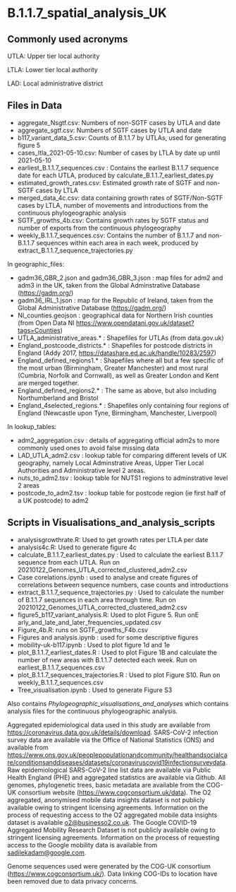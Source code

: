 # B.1.1.7_spatial_analysis_UK

## Commonly used acronyms

UTLA: Upper tier local authority 

LTLA: Lower tier local authority 

LAD: Local administrative district


## Files in Data
- aggregate_Nsgtf.csv: Numbers of non-SGTF cases by UTLA and date
- aggregate_sgtf.csv: Numbers of SGTF cases by UTLA and date
- b117_variant_data_5.csv: Counts of B.1.1.7 by UTLAs, used for generating figure 5
- cases_ltla_2021-05-10.csv: Number of cases by LTLA by date up until 2021-05-10
- earliest_B.1.1.7_sequences.csv : Contains the earliest B.1.1.7 sequence date for each UTLA, produced by calculate_B.1.1.7_earliest_dates.py
- estimated_growth_rates.csv: Estimated growth rate of SGTF and non-SGTF cases by LTLA
- merged_data_4c.csv: data containing growth rates of SGTF/Non-SGTF cases by LTLA, number of movements and introductions from the continuous phylogeographic analysis
- SGTF_growths_4b.csv: Contains growth rates by SGTF status and number of exports from the continuous phylogeography
- weekly_B.1.1.7_sequences.csv: Contains the number of B.1.1.7 and non-B.1.1.7 sequences within each area in each week, produced by extract_B.1.1.7_sequence_trajectories.py

In geographic_files:
- gadm36_GBR_2.json and gadm36_GBR_3.json : map files for adm2 and adm3 in the UK, taken from the Global Adminstrative Database (https://gadm.org/)
- gadm36_IRL_1.json : map for the Republic of Ireland, taken from the Global Administrative Database (https://gadm.org/)
- NI_counties.geojson : geographical data for Northern Irish counties (from Open Data NI https://www.opendatani.gov.uk/dataset?tags=Counties)
- UTLA_administrative_areas.* : Shapefiles for UTLAs (from data.gov.uk)
- England_postcoode_districts.* : Shapefiles for postcode districts in England (Addy 2017, https://datashare.ed.ac.uk/handle/10283/2597)
- England_defined_regions1.* : Shapefiles where all but a few specific of the most urban (Birmingham, Greater Manchester) and most rural (Cumbria, Norfolk and Cornwall), as well as Greater London and Kent are merged together.
- England_defined_regions2.* : The same as above, but also including Northumberland and Bristol
- England_4selected_regions.* : Shapefiles only containing four regions of England (Newcastle upon Tyne, Birmingham, Manchester, Liverpool)


In lookup_tables:

- adm2_aggregation.csv : details of aggregating official adm2s to more commonly used ones to avoid false missing data
- LAD_UTLA_adm2.csv : lookup table for comparing different levels of UK geography, namely Local Adminstrative Areas, Upper Tier Local Authorities and Administrative level 2 areas.
- nuts_to_adm2.tsv : lookup table for NUTS1 regions to adminstrative level 2 areas
- postcode_to_adm2.tsv : lookup table for postcode region (ie first half of a UK postcode) to adm2


## Scripts in Visualisations_and_analysis_scripts

- analysisgrowthrate.R: Used to get growth rates per LTLA per date
- analysis4c.R: Used to generate figure 4c
- calculate_B.1.1.7_earliest_dates.py : Used to calculate the earliest B.1.1.7 sequence from each UTLA. Run on 20210122_Genomes_UTLA_corrected_clustered_adm2.csv
- Case corelations.ipynb : used to analyse and create figures of correlations between sequence numbers, case counts and introductions
- extract_B.1.1.7_sequence_trajectories.py : Used to calculate the number of B.1.1.7 sequences in each area through time. Run on 20210122_Genomes_UTLA_corrected_clustered_adm2.csv
- figure5_b117_variant_analysis.R: Used to plot Figure 5. Run onE arly_and_late_and_later_frequencies_updated.csv
- Figure_4b.R: runs on SGTF_growths_F4b.csv
- Figures and analysis.ipynb : used for some descriptive figures
- mobility-uk-b117.ipynb : Used to plot figure 1d and 1e
- plot_B.1.1.7_earliest_dates.R : Used to plot Figure 1B and calculate the number of new areas with B.1.1.7 detected each week. Run on earliest_B.1.1.7_sequences.csv
- plot_B.1.1.7_sequences_trajectories.R : Used to plot Figure S10. Run on weekly_B.1.1.7_sequences.csv
- Tree_visualisation.ipynb : Used to generate Figure S3

Also contains *Phylogeographic_visualisations_and_analyses* which contains analysis files for the continuous phylogeographic analysis.

Aggregated epidemiological data used in this study are available from https://coronavirus.data.gov.uk/details/download. SARS-CoV-2 infection survey data are available via the Office of National Statistics (ONS) and available from https://www.ons.gov.uk/peoplepopulationandcommunity/healthandsocialcare/conditionsanddiseases/datasets/coronaviruscovid19infectionsurveydata. Raw epidemiological SARS-CoV-2 line list data are available via Public Health England (PHE) and aggregated statistics are available via Github. All genomes, phylogenetic trees, basic metadata are available from the COG-UK consortium website (https://www.cogconsortium.uk/data). The O2 aggregated, anonymised mobile data insights dataset is not publicly available owing to stringent licensing agreements. Information on the process of requesting access to the O2 aggregated mobile data insights dataset is available o2@businesso2.co.uk. The Google COVID-19 Aggregated Mobility Research Dataset is not publicly available owing to stringent licensing agreements. Information on the process of requesting access to the Google mobility data is available from sadilekadam@google.com.

Genome sequences used were generated by the COG-UK consortium (https://www.cogconsortium.uk/). Data linking COG-IDs to location have been removed due to data privacy concerns.
